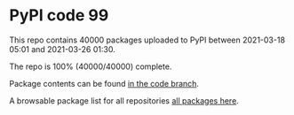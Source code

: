 # PyPI code 99

This repo contains 40000 packages uploaded to PyPI between 
2021-03-18 05:01 and 2021-03-26 01:30.

The repo is 100% (40000/40000) complete.

Package contents can be found [in the code branch](https://github.com/pypi-data/pypi-mirror-99/tree/code/packages).

A browsable package list for all repositories [all packages here](https://pypi-data.github.io/website/repositories/pypi-mirror-99).


